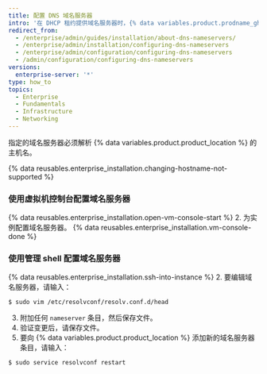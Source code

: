 ```yaml
---
title: 配置 DNS 域名服务器
intro: '在 DHCP 租约提供域名服务器时，{% data variables.product.prodname_ghe_server %} 将为 DNS 设置使用动态主机配置协议 (DHCP)。 如果域名服务器不是由动态主机配置协议 (DHCP) 租约提供，或者您需要使用特定的 DNS 设置，可以手动指定域名服务器。'
redirect_from:
  - /enterprise/admin/guides/installation/about-dns-nameservers/
  - /enterprise/admin/installation/configuring-dns-nameservers
  - /enterprise/admin/configuration/configuring-dns-nameservers
  - /admin/configuration/configuring-dns-nameservers
versions:
  enterprise-server: '*'
type: how_to
topics:
  - Enterprise
  - Fundamentals
  - Infrastructure
  - Networking
---
```


指定的域名服务器必须解析 {% data variables.product.product_location %} 的主机名。

{% data reusables.enterprise_installation.changing-hostname-not-supported %}

### 使用虚拟机控制台配置域名服务器

{% data reusables.enterprise_installation.open-vm-console-start %}
2. 为实例配置域名服务器。
{% data reusables.enterprise_installation.vm-console-done %}

### 使用管理 shell 配置域名服务器

{% data reusables.enterprise_installation.ssh-into-instance %}
2. 要编辑域名服务器，请输入：
  ```shell
  $ sudo vim /etc/resolvconf/resolv.conf.d/head
  ```
3. 附加任何 `nameserver` 条目，然后保存文件。
4. 验证变更后，请保存文件。
5. 要向 {% data variables.product.product_location %} 添加新的域名服务器条目，请输入：
  ```shell
  $ sudo service resolvconf restart
  ```
